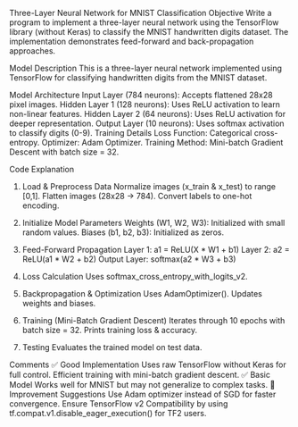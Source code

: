 Three-Layer Neural Network for MNIST Classification
Objective
Write a program to implement a three-layer neural network using the TensorFlow library (without Keras) to classify the MNIST handwritten digits dataset. The implementation demonstrates feed-forward and back-propagation approaches.

Model Description
This is a three-layer neural network implemented using TensorFlow for classifying handwritten digits from the MNIST dataset.

Model Architecture
Input Layer (784 neurons): Accepts flattened 28x28 pixel images.
Hidden Layer 1 (128 neurons): Uses ReLU activation to learn non-linear features.
Hidden Layer 2 (64 neurons): Uses ReLU activation for deeper representation.
Output Layer (10 neurons): Uses softmax activation to classify digits (0-9).
Training Details
Loss Function: Categorical cross-entropy.
Optimizer: Adam Optimizer.
Training Method: Mini-batch Gradient Descent with batch size = 32.

Code Explanation

1. Load & Preprocess Data
Normalize images (x_train & x_test) to range [0,1].
Flatten images (28x28 → 784).
Convert labels to one-hot encoding.

2. Initialize Model Parameters
Weights (W1, W2, W3): Initialized with small random values.
Biases (b1, b2, b3): Initialized as zeros.

3. Feed-Forward Propagation
Layer 1: a1 = ReLU(X * W1 + b1)
Layer 2: a2 = ReLU(a1 * W2 + b2)
Output Layer: softmax(a2 * W3 + b3)

4. Loss Calculation
Uses softmax_cross_entropy_with_logits_v2.

5. Backpropagation & Optimization
Uses AdamOptimizer().
Updates weights and biases.

6. Training (Mini-Batch Gradient Descent)
Iterates through 10 epochs with batch size = 32.
Prints training loss & accuracy.

7. Testing
Evaluates the trained model on test data.

Comments
✅ Good Implementation
Uses raw TensorFlow without Keras for full control.
Efficient training with mini-batch gradient descent.
✅ Basic Model
Works well for MNIST but may not generalize to complex tasks.
🔹 Improvement Suggestions
Use Adam optimizer instead of SGD for faster convergence.
Ensure TensorFlow v2 Compatibility by using tf.compat.v1.disable_eager_execution() for TF2 users.
